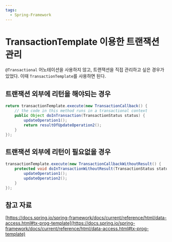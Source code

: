 ```yaml
---
tags:
  - Spring-Framework
---
```

# TransactionTemplate 이용한 트랜잭션 관리

`@Transactional` 어노테이션을 사용하지 않고, 트랜잭션을 직접 관리하고 싶은 경우가 있었다. 이때 `TransactionTemplate`를 사용하면 된다.

## 트랜잭션 외부에 리턴을 해야되는 경우

```java
return transactionTemplate.execute(new TransactionCallback() {
    // the code in this method runs in a transactional context
    public Object doInTransaction(TransactionStatus status) {
        updateOperation1();
        return resultOfUpdateOperation2();
    }
});
```

## 트랜잭션 외부에 리턴이 필요없을 경우

```java
transactionTemplate.execute(new TransactionCallbackWithoutResult() {
    protected void doInTransactionWithoutResult(TransactionStatus status) {
        updateOperation1();
        updateOperation2();
    }
});
```

## 참고 자료

[https://docs.spring.io/spring-framework/docs/current/reference/html/data-access.html#tx-prog-template](https://docs.spring.io/spring-framework/docs/current/reference/html/data-access.html#tx-prog-template)
